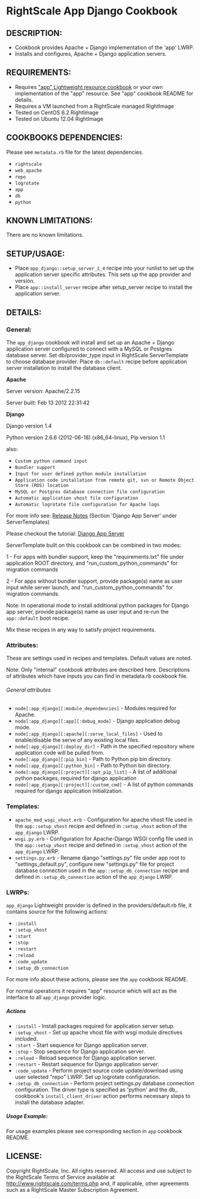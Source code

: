 # RightScale App Django Cookbook

## DESCRIPTION:

* Cookbook provides Apache + Django implementation of the 'app' LWRP.
* Installs and configures, Apache + Django application servers.

## REQUIREMENTS:

* Requires ["app" Lightweight resource cookbook][app] or your own implementation
  of the "app" resource. See "app" cookbook README for details.
* Requires a VM launched from a RightScale managed RightImage
* Tested on CentOS 6.2 RightImage
* Tested on Ubuntu 12.04 RightImage

[app]: https://github.com/rightscale/rightscale_cookbooks/tree/master/cookbooks/app

## COOKBOOKS DEPENDENCIES:

Please see `metadata.rb` file for the latest dependencies.

* `rightscale`
* `web_apache`
* `repo`
* `logrotate`
* `app`
* `db`
* `python`

## KNOWN LIMITATIONS:

There are no known limitations.

## SETUP/USAGE:

* Place `app_django::setup_server_1_4` recipe into your runlist to set
  up the application server specific attributes. This sets up the app provider
  and version.
* Place `app::install_server` recipe after setup_server recipe to install
  the application server.

## DETAILS:

### General:

The `app_django` cookbook will install and set up an Apache + Django
application server configured to connect with a MySQL or Postgres database
server.
Set db/provider_type input in RightScale ServerTemplate to choose database
provider. Place `db::default` recipe before application server installation
to install the database client.

__Apache__

Server version: Apache/2.2.15

Server built: Feb 13 2012 22:31:42

__Django__

Django version 1.4

Python version 2.6.6 (2012-06-18) (x86_64-linux), Pip version 1.1

also:
* `Custom python command input`
* `Bundler support`
* `Input for user defined python module installation`
* `Application code installation from remote git, svn or Remote Object Store
  (ROS) location`
* `MySQL or Postgres database connection file configuration`
* `Automatic application vhost file configuration`
* `Automatic logrotate file configuration for Apache logs`

For more info see: [Release Notes][Notes] (Section 'Django App Server' under
ServerTemplates)

[Notes]: http://support.rightscale.com/18-Release_Notes/ServerTemplates_and_RightImages/current

Please checkout the tutorial: [Django App Server][Tutorial]

[Tutorial]: http://support.rightscale.com/03-Tutorials/Django_App_Server_Beta

ServerTemplate built on this cookbook can be combined in two modes:

1 - For apps with bundler support, keep the "requirements.txt" file under
application ROOT directory, and "run_custom_python_commands" for migration
commands

2 - For apps without bundler support, provide package(s) name as user input
while server launch, and "run_custom_python_commands" for migration commands

Note: In operational mode to install additional python packages for Django app
server, provide package(s) name as user input and re-run the `app::default` boot
recipe.

Mix these recipes in any way to satisfy project requirements.

### Attributes:

These are settings used in recipes and templates. Default values are noted.

Note: Only "internal" cookbook attributes are described here. Descriptions of
attributes which have inputs you can find in metadata.rb cookbook file.

###### General attributes

* `node[:app_django][:module_dependencies]` - Modules required for Apache.
* `node[:app_django][:app][:debug_mode]` - Django application debug mode.
* `node[:app_django][:apache][:serve_local_files]` - Used to enable/disable the
  serve of any existing local files.
* `node[:app_django][:deploy_dir]` - Path in the specified repository where
  application code will be pulled from.
* `node[:app_django][:pip_bin]` - Path to Python pip bin directory.
* `node[:app_django][:python_bin]` - Path to Python bin directory.
* `node[:app_django][:project][:opt_pip_list]` - A list of additional python
  packages, required for django application
* `node[:app_django][:project][:custom_cmd]` - A list of python commands
  required for django application initialization.

### Templates:

* `apache_mod_wsgi_vhost.erb` - Configuration for apache vhost file used in the
  `app::setup_vhost` recipe and defined in `:setup_vhost` action of the
  `app_django` LWRP.
* `wsgi.py.erb` - Configuration for Apache-Django WSGI config file used in the
  `app::setup_vhost` recipe and defined in `:setup_vhost` action of the
  `app_django` LWRP.
* `settings.py.erb` - Rename django "settings.py" file under app root to
  "settings_default.py", configure new "settings.py" file for project database
  connection used in the `app::setup_db_connection` recipe and defined in
  `:setup_db_connection` action of the `app_django` LWRP.

### LWRPs:

`app_django` Lightweight provider is defined in the providers/default.rb file,
it contains source for the following actions:

* `:install`
* `:setup_vhost`
* `:start`
* `:stop`
* `:restart`
* `:reload`
* `:code_update`
* `:setup_db_connection`

For more info about these actions, please see the `app` cookbook README.

For normal operations it requires "app" resource which will act as the interface
to all `app_django` provider logic.

##### Actions

* `:install` - Install packages required for application server setup.
* `:setup_vhost` - Set up apache vhost file with wsgi module directives
  included.
* `:start` - Start sequence for Django application server.
* `:stop` - Stop sequence for Django application server.
* `:reload` - Reload sequence for Django application server.
* `:restart` - Restart sequence for Django application server.
* `:code_update` - Perform project source code update/download using user
  selected "repo" LWRP. Set up logrotate configuration.
* `:setup_db_connection` - Perform project settings.py database connection
  configuration. The driver type is specified as 'python' and the db_<provider>
  cookbook's `install_client_driver` action performs necessary steps to install
  the database adapter.

##### Usage Example:

For usage examples please see corresponding section in `app` cookbook README.

## LICENSE:

Copyright RightScale, Inc. All rights reserved.
All access and use subject to the RightScale Terms of Service available at
http://www.rightscale.com/terms.php and, if applicable, other agreements
such as a RightScale Master Subscription Agreement.
